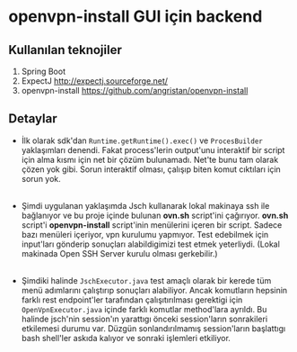 # openvpn-install GUI için backend
## Kullanılan teknojiler
1. Spring Boot
2. ExpectJ http://expectj.sourceforge.net/
3. openvpn-install https://github.com/angristan/openvpn-install

## Detaylar
- İlk olarak sdk'dan `Runtime.getRuntime().exec()` ve `ProcesBuilder` yaklaşımları denendi. Fakat process'lerin output'unu interaktif bir script için alma kısmı için net bir çözüm bulunamadı. Net'te bunu tam olarak çözen yok gibi. Sorun interaktif olması, çalışıp biten komut cıktıları için sorun yok.<br><br>

- Şimdi uygulanan yaklaşımda Jsch kullanarak lokal makinaya ssh ile bağlanıyor ve bu proje içinde bulunan __ovn.sh__ script'ini çağırıyor. __ovn.sh__ script'i __openvpn-install__ script'inin menülerini içeren bir script. Sadece bazı menüleri içeriyor, vpn kurulumu yapmıyor. Test edebilmek için input'ları gönderip sonuçları alabildigimizi test etmek yeterliydi. (Lokal makinada Open SSH Server kurulu olması gerkebilir.)<br><br>

- Şimdiki halinde `JschExecutor.java` test amaçlı olarak bir kerede tüm menü adımlarını çalıştırıp sonuçları alabiliyor. Ancak komutların hepsinin farklı rest endpoint'ler tarafından çalışıtırılması gerektigi için `OpenVpnExecutor.java` içinde farklı komutlar method'lara ayrıldı. Bu halinde jsch'nin session'ın yarattıgı önceki session'ların sonrakileri etkilemesi durumu var. Düzgün sonlandırılmamış session'ların başlattıgı bash shell'ler askıda kalıyor ve sonraki işlemleri etkiliyor. 